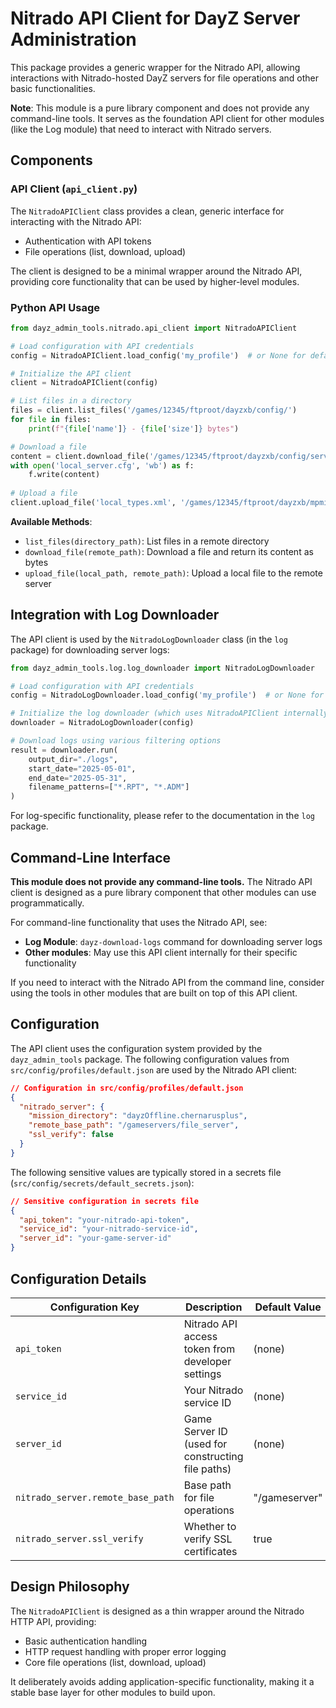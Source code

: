 # Nitrado API Client for DayZ Server Administration

This package provides a generic wrapper for the Nitrado API, allowing interactions with Nitrado-hosted DayZ servers for file operations and other basic functionalities.

**Note**: This module is a pure library component and does not provide any command-line tools. It serves as the foundation API client for other modules (like the Log module) that need to interact with Nitrado servers.

## Components

### API Client (`api_client.py`)

The `NitradoAPIClient` class provides a clean, generic interface for interacting with the Nitrado API:

- Authentication with API tokens
- File operations (list, download, upload)

The client is designed to be a minimal wrapper around the Nitrado API, providing core functionality that can be used by higher-level modules.

### Python API Usage

```python
from dayz_admin_tools.nitrado.api_client import NitradoAPIClient

# Load configuration with API credentials
config = NitradoAPIClient.load_config('my_profile')  # or None for default

# Initialize the API client
client = NitradoAPIClient(config)

# List files in a directory
files = client.list_files('/games/12345/ftproot/dayzxb/config/')
for file in files:
    print(f"{file['name']} - {file['size']} bytes")

# Download a file
content = client.download_file('/games/12345/ftproot/dayzxb/config/server.cfg')
with open('local_server.cfg', 'wb') as f:
    f.write(content)
    
# Upload a file
client.upload_file('local_types.xml', '/games/12345/ftproot/dayzxb/mpmissions/dayzOffline.chernarusplus/db/types.xml')
```

**Available Methods**:
- `list_files(directory_path)`: List files in a remote directory
- `download_file(remote_path)`: Download a file and return its content as bytes
- `upload_file(local_path, remote_path)`: Upload a local file to the remote server

## Integration with Log Downloader

The API client is used by the `NitradoLogDownloader` class (in the `log` package) for downloading server logs:

```python
from dayz_admin_tools.log.log_downloader import NitradoLogDownloader

# Load configuration with API credentials
config = NitradoLogDownloader.load_config('my_profile')  # or None for default

# Initialize the log downloader (which uses NitradoAPIClient internally)
downloader = NitradoLogDownloader(config)

# Download logs using various filtering options
result = downloader.run(
    output_dir="./logs",
    start_date="2025-05-01",
    end_date="2025-05-31",
    filename_patterns=["*.RPT", "*.ADM"]
)
```

For log-specific functionality, please refer to the documentation in the `log` package.

## Command-Line Interface

**This module does not provide any command-line tools.** The Nitrado API client is designed as a pure library component that other modules can use programmatically. 

For command-line functionality that uses the Nitrado API, see:
- **Log Module**: `dayz-download-logs` command for downloading server logs
- **Other modules**: May use this API client internally for their specific functionality

If you need to interact with the Nitrado API from the command line, consider using the tools in other modules that are built on top of this API client.

## Configuration

The API client uses the configuration system provided by the `dayz_admin_tools` package. The following configuration values from `src/config/profiles/default.json` are used by the Nitrado API client:

```json
// Configuration in src/config/profiles/default.json
{
  "nitrado_server": {
    "mission_directory": "dayzOffline.chernarusplus",
    "remote_base_path": "/gameservers/file_server",
    "ssl_verify": false
  }
}
```

The following sensitive values are typically stored in a secrets file (`src/config/secrets/default_secrets.json`):

```json
// Sensitive configuration in secrets file
{
  "api_token": "your-nitrado-api-token",
  "service_id": "your-nitrado-service-id",
  "server_id": "your-game-server-id"
}
```

## Configuration Details

| Configuration Key | Description | Default Value | Required |
|------------------|-------------|---------------|---------|
| `api_token` | Nitrado API access token from developer settings | (none) | Yes |
| `service_id` | Your Nitrado service ID | (none) | Yes |
| `server_id` | Game Server ID (used for constructing file paths) | (none) | Yes |
| `nitrado_server.remote_base_path` | Base path for file operations | "/gameserver" | No |
| `nitrado_server.ssl_verify` | Whether to verify SSL certificates | true | No |

## Design Philosophy

The `NitradoAPIClient` is designed as a thin wrapper around the Nitrado HTTP API, providing:

- Basic authentication handling
- HTTP request handling with proper error logging
- Core file operations (list, download, upload)

It deliberately avoids adding application-specific functionality, making it a stable base layer for other modules to build upon.